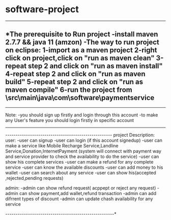 # software-project
-------------------------------------------------------------------------- 
*The prerequisite to Run project
-install maven 2.7.7 && java 11 (amzon)
-The way to run project on eclipse:
	1-import as a maven project
	2-right click on project,click on "run as maven clean"
	3-repeat step 2 and click on "run as maven install"
	4-repeat step 2 and click on "run as maven build"
	5-repeat step 2 and click on "run as maven compile"
 	6-run the project from \src\main\java\com\software\paymentservice‏
--------------------------------------------------------------------------



**************************************************************************
Note:
-you should sign up firstly and login through this account
-to make any User's feature you should login firstly in specific account

**************************************************************************



-*-*-*-*-*-*-*-*-*-*-*-*-*-*-*-*-*-*-*-*-*-*-*-*-*-*-*-*-*-*-*-*-*-*-*-*-*-*-*-*-*-*-*-*-*-*-*-*-*-*-*-*
project Description:
user:
-user can signup
-user can login (if this account signedup)
-user can make a service like Mobile Recharge Service,Landline Service,Donation,InternetPayment‏
	(system will connect with payment way and service provider to check the availability to do the service)
-user can show his complete services
-user can make a refund for any complete service
-user can know the available discounts
-user can add money to his wallet
-user can search about any service 
-user can show his(accepted ,rejected,pending requests)

admin:
-admin can show refund request( acppept or reject any request)
-admin can show payment,add wallet,refund transaction
-admin can add difrrent types of discount
-admin can update chash availability for any service 

-*-*-*-*-*-*-*-*-*-*-*-*-*-*-*-*-*-*-*-*-*-*-*-*-*-*-*-*-*-*-*-*-*-*-*-*-*-*-*-*-*-*-*-*-*-*-*-*-*-*-*-*-*

